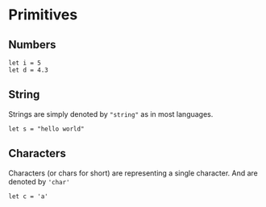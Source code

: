 # Primitives
## Numbers
```kelp
let i = 5
let d = 4.3
```
## String
Strings are simply denoted by `"string"` as in most languages.
```kelp
let s = "hello world"
```

## Characters
Characters (or chars for short) are representing a single character. And are denoted by `'char'`
```kelp
let c = 'a'
```